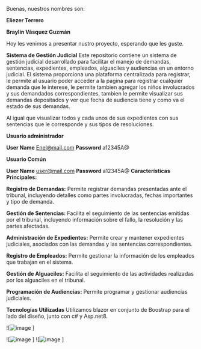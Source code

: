 Buenas, nuestros nombres son:

**Eliezer Terrero**

**Braylin Vásquez Guzmán**

Hoy les venimos a presentar nustro proyecto, esperando que les guste.

**Sistema de Gestión Judicial**
Este repositorio contiene un sistema de gestión judicial desarrollado para facilitar el manejo de demandas, sentencias, expedientes, empleados, alguaciles y audiencias en un entorno judicial. El sistema proporciona una plataforma centralizada para registrar, le permite al usuario poder acceder a la pagina para registrar cualquier demanda que le interese, le permite tambien agregar los niños involucrados y sus demandados correspondientes, tambien le permite visualizar sus demandas depositados y ver que fecha de audiencia tiene y como va el estado de sus demandas.

Al igual que visualizar todos y cada unos de sus expedientes con sus sentencias que le corresponde y sus tipos de resoluciones.

**Usuario administrador**

**User Name** 
Enel@mail.com
**Password** 
a12345A@

**Usuario Común**

**User Name** 
user@mail.com
**Password** 
a12345A@
**Características Principales:**

**Registro de Demandas:** Permite registrar demandas presentadas ante el tribunal, incluyendo detalles como partes involucradas, fechas importantes y tipo de demanda.

**Gestión de Sentencias:** Facilita el seguimiento de las sentencias emitidas por el tribunal, incluyendo información sobre el fallo, la resolución y las partes afectadas.

**Administración de Expedientes:** Permite crear y mantener expedientes judiciales, asociados con las demandas y las sentencias correspondientes.

**Registro de Empleados:** Permite gestionar la información de los empleados que trabajan en el sistema.

**Gestión de Alguaciles:** Facilita el seguimiento de las actividades realizadas por los alguaciles en el tribunal.

**Programación de Audiencias:** Permite programar y gestionar audiencias judiciales.

**Tecnologías Utilizadas**
Utilizamos blazor en conjunto de Boostrap para el lado del diseño, junto con c# y Asp.net8.

![![image](![image](https://github.com/Braylin20/ProyectoFinalAplicada1/assets/144468282/91a80f55-8725-4c26-8f67-ff268b876067)
)
]

![![image](![image](https://github.com/Braylin20/ProyectoFinalAplicada1/assets/144468282/fad933c5-80fb-47b6-9472-75733695a11e)
)
]
![![image](![image](https://github.com/Braylin20/ProyectoFinalAplicada1/assets/144468282/ab11a2c6-df74-4192-a22d-6c6143aaff2e)
)
]


